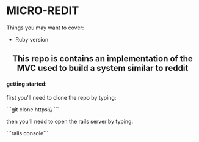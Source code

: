 # MICRO-REDIT


Things you may want to cover:

* Ruby version
<h2 style="text-align: center;" >
  This repo is contains an implementation of the MVC used to build a system similar to reddit
</h2>
<h4>
  getting started:
</h4>
<p>
  first you'll need to clone the repo by typing:
</p>
  ```git clone https:\\ ```
<p>
  then you'll nedd to open the rails server by typing:
</p>
```rails console```
<p>
  
</p>
